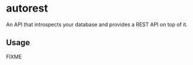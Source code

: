 # autorest

An API that introspects your database and provides a REST API on top of it.

## Usage

FIXME
